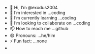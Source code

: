 - 👋 Hi, I’m @exodus2004
- 👀 I’m interested in ...coding
- 🌱 I’m currently learning ...coding
- 💞️ I’m looking to collaborate on ...coding
- 📫 How to reach me ...github
- 😄 Pronouns: ...he/him
- ⚡ Fun fact: ...none
- 

<!---
exodus2004/exodus2004 is a ✨ special ✨ repository because its `README.md` (this file) appears on your GitHub profile.
You can click the Preview link to take a look at your changes.
--->
